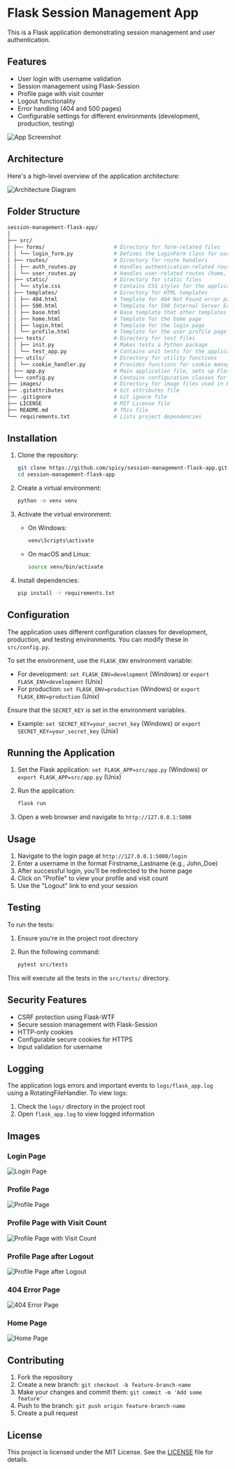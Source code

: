 # Flask Session Management App

This is a Flask application demonstrating session management and user authentication.

## Features

- User login with username validation
- Session management using Flask-Session
- Profile page with visit counter
- Logout functionality
- Error handling (404 and 500 pages)
- Configurable settings for different environments (development, production, testing)

![App Screenshot](images/app_screenshot.png)

## Architecture

Here's a high-level overview of the application architecture:

![Architecture Diagram](images/architecture_diagram.png)

## Folder Structure

``` bash
session-management-flask-app/
│
├── src/
│ ├── forms/                      # Directory for form-related files
│ │ └── login_form.py             # Defines the LoginForm class for user authentication
│ ├── routes/                     # Directory for route handlers
│ │ ├── auth_routes.py            # Handles authentication-related routes (login, logout)
│ │ └── user_routes.py            # Handles user-related routes (home, profile)
│ ├── static/                     # Directory for static files
│ │ └── style.css                 # Contains CSS styles for the application
│ ├── templates/                  # Directory for HTML templates
│ │ ├── 404.html                  # Template for 404 Not Found error page
│ │ ├── 500.html                  # Template for 500 Internal Server Error page
│ │ ├── base.html                 # Base template that other templates extend
│ │ ├── home.html                 # Template for the home page
│ │ ├── login.html                # Template for the login page
│ │ └── profile.html              # Template for the user profile page
│ ├── tests/                      # Directory for test files
│ │ ├── init.py                   # Makes tests a Python package
│ │ └── test_app.py               # Contains unit tests for the application
│ ├── utils/                      # Directory for utility functions
│ │ └── cookie_handler.py         # Provides functions for cookie management
│ ├── app.py                      # Main application file, sets up Flask app and configurations
│ └── config.py                   # Contains configuration classes for different environments
├── images/                       # Directory for image files used in README
├── .gitattributes                # Git attributes file
├── .gitignore                    # Git ignore file
├── LICENSE                       # MIT License file
├── README.md                     # This file
└── requirements.txt              # Lists project dependencies
```

## Installation

1. Clone the repository:

   ```bash
   git clone https://github.com/spicy/session-management-flask-app.git
   cd session-management-flask-app
   ```

2. Create a virtual environment:

   ```bash
   python -m venv venv
   ```

3. Activate the virtual environment:
   - On Windows:

     ```bash
     venv\Scripts\activate
     ```

   - On macOS and Linux:

     ```bash
     source venv/bin/activate
     ```

4. Install dependencies:

   ```bash
   pip install -r requirements.txt
   ```

## Configuration

The application uses different configuration classes for development, production, and testing environments. You can modify these in `src/config.py`.

To set the environment, use the `FLASK_ENV` environment variable:

- For development: `set FLASK_ENV=development` (Windows) or `export FLASK_ENV=development` (Unix)
- For production: `set FLASK_ENV=production` (Windows) or `export FLASK_ENV=production` (Unix)

Ensure that the `SECRET_KEY` is set in the environment variables.

- Example: `set SECRET_KEY=your_secret_key` (Windows) or `export SECRET_KEY=your_secret_key` (Unix)

## Running the Application

1. Set the Flask application: `set FLASK_APP=src/app.py` (Windows) or `export FLASK_APP=src/app.py` (Unix)

2. Run the application:

   ```bash
   flask run
   ```

3. Open a web browser and navigate to `http://127.0.0.1:5000`

## Usage

1. Navigate to the login page at `http://127.0.0.1:5000/login`
2. Enter a username in the format Firstname_Lastname (e.g., John_Doe)
3. After successful login, you'll be redirected to the home page
4. Click on "Profile" to view your profile and visit count
5. Use the "Logout" link to end your session

## Testing

To run the tests:

1. Ensure you're in the project root directory
2. Run the following command:

   ```bash
   pytest src/tests
   ```

This will execute all the tests in the `src/tests/` directory.

## Security Features

- CSRF protection using Flask-WTF
- Secure session management with Flask-Session
- HTTP-only cookies
- Configurable secure cookies for HTTPS
- Input validation for username

## Logging

The application logs errors and important events to `logs/flask_app.log` using a RotatingFileHandler. To view logs:

1. Check the `logs/` directory in the project root
2. Open `flask_app.log` to view logged information

## Images

### Login Page

![Login Page](images/login_page.png)

### Profile Page

![Profile Page](images/profile_page.png)

### Profile Page with Visit Count

![Profile Page with Visit Count](images/profile_page_with_visit_count.png)

### Profile Page after Logout

![Profile Page after Logout](images/profile_page_after_logout.png)

### 404 Error Page

![404 Error Page](images/404_error_page.png)

### Home Page

![Home Page](images/home_page.png)

## Contributing

1. Fork the repository
2. Create a new branch: `git checkout -b feature-branch-name`
3. Make your changes and commit them: `git commit -m 'Add some feature'`
4. Push to the branch: `git push origin feature-branch-name`
5. Create a pull request

## License

This project is licensed under the MIT License. See the [LICENSE](LICENSE) file for details.
